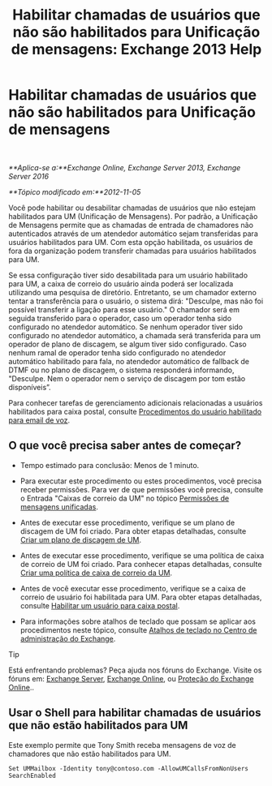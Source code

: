 ﻿---
title: 'Habilitar chamadas de usuários que não são habilitados para Unificação de mensagens: Exchange 2013 Help'
TOCTitle: Habilitar chamadas de usuários que não são habilitados para Unificação de mensagens
ms:assetid: 3c39c6df-6d7a-469f-b92b-85b3f14bad31
ms:mtpsurl: https://technet.microsoft.com/pt-br/library/Bb267006(v=EXCHG.150)
ms:contentKeyID: 50485404
ms.date: 05/22/2018
mtps_version: v=EXCHG.150
ms.translationtype: MT
---

# Habilitar chamadas de usuários que não são habilitados para Unificação de mensagens

 

_**Aplica-se a:**Exchange Online, Exchange Server 2013, Exchange Server 2016_

_**Tópico modificado em:**2012-11-05_

Você pode habilitar ou desabilitar chamadas de usuários que não estejam habilitados para UM (Unificação de Mensagens). Por padrão, a Unificação de Mensagens permite que as chamadas de entrada de chamadores não autenticados através de um atendedor automático sejam transferidas para usuários habilitados para UM. Com esta opção habilitada, os usuários de fora da organização podem transferir chamadas para usuários habilitados para UM.

Se essa configuração tiver sido desabilitada para um usuário habilitado para UM, a caixa de correio do usuário ainda poderá ser localizada utilizando uma pesquisa de diretório. Entretanto, se um chamador externo tentar a transferência para o usuário, o sistema dirá: "Desculpe, mas não foi possível transferir a ligação para esse usuário." O chamador será em seguida transferido para o operador, caso um operador tenha sido configurado no atendedor automático. Se nenhum operador tiver sido configurado no atendedor automático, a chamada será transferida para um operador de plano de discagem, se algum tiver sido configurado. Caso nenhum ramal de operador tenha sido configurado no atendedor automático habilitado para fala, no atendedor automático de fallback de DTMF ou no plano de discagem, o sistema responderá informando, "Desculpe. Nem o operador nem o serviço de discagem por tom estão disponíveis”.

Para conhecer tarefas de gerenciamento adicionais relacionadas a usuários habilitados para caixa postal, consulte [Procedimentos do usuário habilitado para email de voz](voice-mail-enabled-user-procedures-exchange-2013-help.md).

## O que você precisa saber antes de começar?

  - Tempo estimado para conclusão: Menos de 1 minuto.

  - Para executar este procedimento ou estes procedimentos, você precisa receber permissões. Para ver de que permissões você precisa, consulte o Entrada "Caixas de correio da UM" no tópico [Permissões de mensagens unificadas](unified-messaging-permissions-exchange-2013-help.md).

  - Antes de executar esse procedimento, verifique se um plano de discagem de UM foi criado. Para obter etapas detalhadas, consulte [Criar um plano de discagem de UM](create-a-um-dial-plan-exchange-2013-help.md).

  - Antes de executar esse procedimento, verifique se uma política de caixa de correio de UM foi criado. Para conhecer etapas detalhadas, consulte [Criar uma política de caixa de correio da UM](create-a-um-mailbox-policy-exchange-2013-help.md).

  - Antes de você executar esse procedimento, verifique se a caixa de correio de usuário foi habilitada para UM. Para obter etapas detalhadas, consulte [Habilitar um usuário para caixa postal](enable-a-user-for-voice-mail-exchange-2013-help.md).

  - Para informações sobre atalhos de teclado que possam se aplicar aos procedimentos neste tópico, consulte [Atalhos de teclado no Centro de administração do Exchange](keyboard-shortcuts-in-the-exchange-admin-center-exchange-online-protection-help.md).


> [!TIP]
> Está enfrentando problemas? Peça ajuda nos fóruns do Exchange. Visite os fóruns em: <A href="https://go.microsoft.com/fwlink/p/?linkid=60612">Exchange Server</A>, <A href="https://go.microsoft.com/fwlink/p/?linkid=267542">Exchange Online</A>, ou <A href="https://go.microsoft.com/fwlink/p/?linkid=285351">Proteção do Exchange Online</A>..



## Usar o Shell para habilitar chamadas de usuários que não estão habilitados para UM

Este exemplo permite que Tony Smith receba mensagens de voz de chamadores que não estão habilitados para UM.

    Set UMMailbox -Identity tony@contoso.com -AllowUMCallsFromNonUsers SearchEnabled

